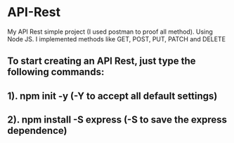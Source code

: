 # API-Rest
My API Rest simple project (I used postman to proof all method). Using Node JS. I implemented methods like GET, POST, PUT, PATCH and DELETE

## To start creating an API Rest, just type the following commands:
## 1). npm init -y (-Y to accept all default settings)
## 2). npm install -S express (-S to save the express dependence)
